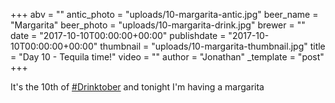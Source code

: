 +++
abv = ""
antic_photo = "uploads/10-margarita-antic.jpg"
beer_name = "Margarita"
beer_photo = "uploads/10-margarita-drink.jpg"
brewer = ""
date = "2017-10-10T00:00:00+00:00"
publishdate = "2017-10-10T00:00:00+00:00"
thumbnail = "uploads/10-margarita-thumbnail.jpg"
title = "Day 10 - Tequila time!"
video = ""
author = "Jonathan"
_template = "post"
+++

It's the 10th of [#Drinktober](https://www.facebook.com/hashtag/drinktober?epa=HASHTAG) and tonight I'm having a margarita
